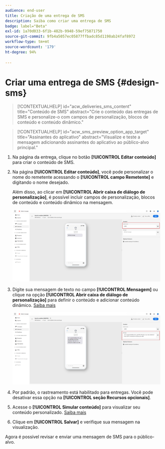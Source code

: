 ```yaml
---
audience: end-user
title: Criação de uma entrega de SMS
description: Saiba como criar uma entrega de SMS
badge: label="Beta"
exl-id: 1a70d033-6f1b-482b-9948-59ef75871750
source-git-commit: 9fb4a5057ec05877ffbadc85d1198ab24faf8972
workflow-type: tm+mt
source-wordcount: '179'
ht-degree: 94%

---
```


# Criar uma entrega de SMS {#design-sms}

>[!CONTEXTUALHELP]
>id="acw_deliveries_sms_content"
>title="Conteúdo de SMS"
>abstract="Crie o conteúdo das entregas de SMS e personalize-o com campos de personalização, blocos de conteúdo e conteúdo dinâmico."

>[!CONTEXTUALHELP]
>id="acw_sms_preview_option_app_target"
>title="Assinantes do aplicativo"
>abstract="Visualize e teste a mensagem adicionando assinantes do aplicativo ao público-alvo principal."

1. Na página da entrega, clique no botão **[!UICONTROL Editar conteúdo]** para criar o conteúdo de SMS.

1. Na página **[!UICONTROL Editar conteúdo]**, você pode personalizar o nome do remetente acessando o **[!UICONTROL campo Remetente]** e digitando o nome desejado.

   Além disso, ao clicar em **[!UICONTROL Abrir caixa de diálogo de personalização]**, é possível incluir campos de personalização, blocos de conteúdo e conteúdo dinâmico na mensagem.

   ![](assets/sms_content_1.png)

1. Digite sua mensagem de texto no campo **[!UICONTROL Mensagem]** ou clique na opção **[!UICONTROL Abrir caixa de diálogo de personalização]** para definir o conteúdo e adicionar conteúdo dinâmico. [Saiba mais](../personalization/gs-personalization.md)

   ![](assets/sms_content_2.png)

1. Por padrão, o rastreamento está habilitado para entregas. Você pode desativar essa opção na **[!UICONTROL seção Recursos opcionais]**.

1. Acesse o **[!UICONTROL Simular conteúdo]** para visualizar seu conteúdo personalizado. [Saiba mais](send-sms.md#preview-sms)

1. Clique em **[!UICONTROL Salvar]** e verifique sua mensagem na visualização.

Agora é possível revisar e enviar uma mensagem de SMS para o público-alvo.
